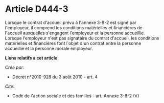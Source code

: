 # Article D444-3

Lorsque le contrat d'accueil prévu à l'annexe 3-8-2 est signé par l'employeur, il comprend les conditions matérielles et
financières de l'accueil auxquelles s'engagent l'employeur et la personne accueillie. Lorsque l'employeur n'est pas
signataire du contrat d'accueil, les conditions matérielles et financières font l'objet d'un contrat entre la personne
accueillie et la personne morale employeur.

**Liens relatifs à cet article**

_Créé par_:

  - Décret n°2010-928 du 3 août 2010 - art. 4

_Cite_:

  - Code de l'action sociale et des familles - art. Annexe 3-8-2 (V)
